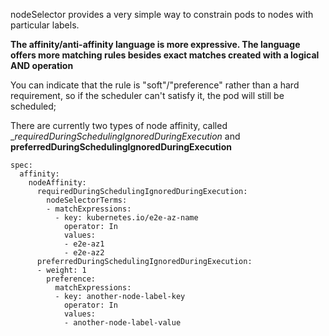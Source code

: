 nodeSelector provides a very simple way to constrain pods to nodes with particular labels. 

 __The affinity/anti-affinity language is more expressive. The language offers more matching rules besides exact matches created with a logical AND operation__

You can indicate that the rule is "soft"/"preference" rather than a hard requirement, so if the scheduler can't satisfy it, the pod will still be scheduled;

There are currently two types of node affinity, called __requiredDuringSchedulingIgnoredDuringExecution_ and __preferredDuringSchedulingIgnoredDuringExecution__

```
spec:
  affinity:
    nodeAffinity:
      requiredDuringSchedulingIgnoredDuringExecution:
        nodeSelectorTerms:
        - matchExpressions:
          - key: kubernetes.io/e2e-az-name
            operator: In
            values:
            - e2e-az1
            - e2e-az2
      preferredDuringSchedulingIgnoredDuringExecution:
      - weight: 1
        preference:
          matchExpressions:
          - key: another-node-label-key
            operator: In
            values:
            - another-node-label-value

```
